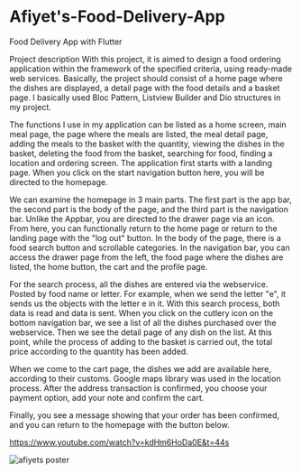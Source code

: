 # Afiyet's-Food-Delivery-App
Food Delivery App with Flutter

Project description
With this project, it is aimed to design a food ordering application within the framework of the specified criteria, using ready-made web services. Basically, the project should consist of a home page where the dishes are displayed, a detail page with the food details and a basket page. I basically used Bloc Pattern, Listview Builder and Dio structures in my project.

The functions I use in my application can be listed as a home screen, main meal page, the page where the meals are listed, the meal detail page, adding the meals to the basket with the quantity, viewing the dishes in the basket, deleting the food from the basket, searching for food, finding a location and ordering screen. The application first starts with a landing page. When you click on the start navigation button here, you will be directed to the homepage.

We can examine the homepage in 3 main parts. The first part is the app bar, the second part is the body of the page, and the third part is the navigation bar. Unlike the Appbar, you are directed to the drawer page via an icon. From here, you can functionally return to the home page or return to the landing page with the "log out" button. In the body of the page, there is a food search button and scrollable categories. In the navigation bar, you can access the drawer page from the left, the food page where the dishes are listed, the home button, the cart and the profile page.

For the search process, all the dishes are entered via the webservice.
Posted by food name or letter. For example, when we send the letter "e", it sends us the objects with the letter e in it. With this search process, both data is read and data is sent. When you click on the cutlery icon on the bottom navigation bar, we see a list of all the dishes purchased over the webservice. Then we see the detail page of any dish on the list. At this point, while the process of adding to the basket is carried out, the total price according to the quantity has been added.

When we come to the cart page, the dishes we add are available here, according to their customs. Google maps library was used in the location process. After the address transaction is confirmed, you choose your payment option, add your note and confirm the cart.

Finally, you see a message showing that your order has been confirmed, and you can return to the homepage with the button below.

https://www.youtube.com/watch?v=kdHm6HoDa0E&t=44s

![afiyets poster](https://user-images.githubusercontent.com/62266472/214413718-2048e334-ebff-41b4-8745-498dec65b0dc.png)
